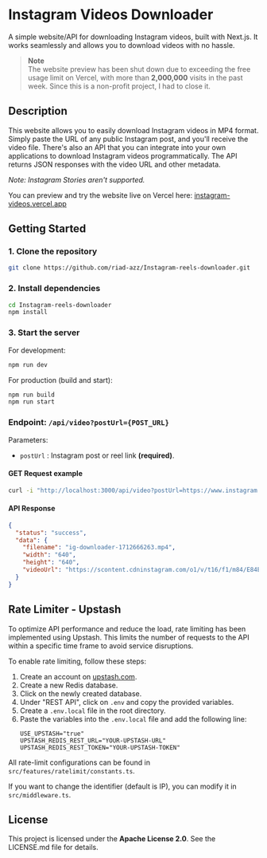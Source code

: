 # Instagram Videos Downloader

A simple website/API for downloading Instagram videos, built with Next.js. It works seamlessly and allows you to download videos with no hassle.

> **Note**  
> The website preview has been shut down due to exceeding the free usage limit on Vercel, with more than **2,000,000** visits in the past week. Since this is a non-profit project, I had to close it.

## Description

This website allows you to easily download Instagram videos in MP4 format. Simply paste the URL of any public Instagram post, and you'll receive the video file. There's also an API that you can integrate into your own applications to download Instagram videos programmatically. The API returns JSON responses with the video URL and other metadata.

_Note: Instagram Stories aren't supported._

You can preview and try the website live on Vercel here: [instagram-videos.vercel.app](https://instagram-videos.vercel.app)

## Getting Started

### 1. Clone the repository

```bash
git clone https://github.com/riad-azz/Instagram-reels-downloader.git
```

### 2. Install dependencies

```bash
cd Instagram-reels-downloader
npm install
```

### 3. Start the server

For development:

```bash
npm run dev
```

For production (build and start):

```bash
npm run build
npm run start
```

### Endpoint: `/api/video?postUrl={POST_URL}`

Parameters:

- `postUrl` : Instagram post or reel link **(required)**.

#### GET Request example

```bash
curl -i "http://localhost:3000/api/video?postUrl=https://www.instagram.com/reel/DCUBzY0yiKK/"
```

#### API Response

```json
{
  "status": "success",
  "data": {
    "filename": "ig-downloader-1712666263.mp4",
    "width": "640",
    "height": "640",
    "videoUrl": "https://scontent.cdninstagram.com/o1/v/t16/f1/m84/E84E5DFC48EA8...etc"
  }
}
```

## Rate Limiter - Upstash

To optimize API performance and reduce the load, rate limiting has been implemented using Upstash. This limits the number of requests to the API within a specific time frame to avoid service disruptions.

To enable rate limiting, follow these steps:

1. Create an account on [upstash.com](https://upstash.com/).
2. Create a new Redis database.
3. Click on the newly created database.
4. Under "REST API", click on `.env` and copy the provided variables.
5. Create a `.env.local` file in the root directory.
6. Paste the variables into the `.env.local` file and add the following line:
   ```env
   USE_UPSTASH="true"
   UPSTASH_REDIS_REST_URL="YOUR-UPSTASH-URL"
   UPSTASH_REDIS_REST_TOKEN="YOUR-UPSTASH-TOKEN"
   ```

All rate-limit configurations can be found in `src/features/ratelimit/constants.ts`.

If you want to change the identifier (default is IP), you can modify it in `src/middleware.ts`.

## License

This project is licensed under the **Apache License 2.0**. See the LICENSE.md file for details.
